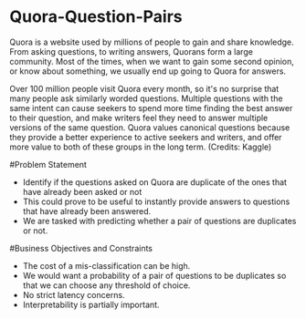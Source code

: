 # Quora-Question-Pairs

Quora is a website used by millions of people to gain and share knowledge. From asking questions, to writing answers, Quorans form a large community. Most of the times, when we want to gain some second opinion, or know about something, we usually end up going to Quora for answers.

Over 100 million people visit Quora every month, so it's no surprise that many people ask similarly worded questions. Multiple questions with the same intent can cause seekers to spend more time finding the best answer to their question, and make writers feel they need to answer multiple versions of the same question. Quora values canonical questions because they provide a better experience to active seekers and writers, and offer more value to both of these groups in the long term. (Credits: Kaggle)

#Problem Statement
- Identify if the questions asked on Quora are duplicate of the ones that have already been asked or not
- This could prove to be useful to instantly provide answers to questions that have already been answered.
- We are tasked with predicting whether a pair of questions are duplicates or not.

#Business Objectives and Constraints
- The cost of a mis-classification can be high.
- We would want a probability of a pair of questions to be duplicates so that we can choose any threshold of choice.
- No strict latency concerns.
- Interpretability is partially important.
